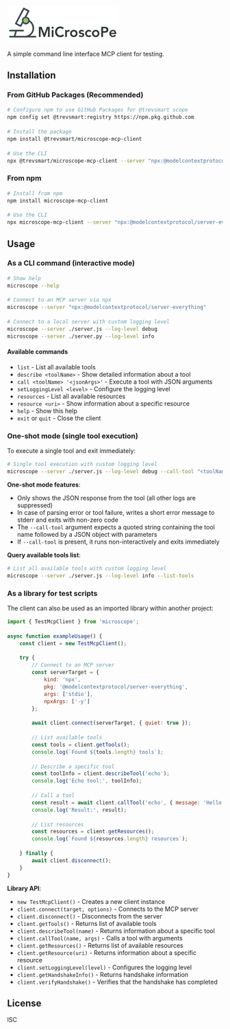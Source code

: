 # <img src="assets/logo.png" alt="MiCroscoPe logo" width="260" style="position: relative; margin-right: 4px; top: 4px;"/>

A simple command line interface MCP client for testing.

## Installation

### From GitHub Packages (Recommended)

```bash
# Configure npm to use GitHub Packages for @trevsmart scope
npm config set @trevsmart:registry https://npm.pkg.github.com

# Install the package
npm install @trevsmart/microscope-mcp-client

# Use the CLI
npx @trevsmart/microscope-mcp-client --server "npx:@modelcontextprotocol/server-everything"
```

### From npm

```bash
# Install from npm
npm install microscope-mcp-client

# Use the CLI
npx microscope-mcp-client --server "npx:@modelcontextprotocol/server-everything"
```

## Usage

### As a CLI command (interactive mode)

```bash
# Show help
microscope --help

# Connect to an MCP server via npx
microscope --server "npx:@modelcontextprotocol/server-everything"

# Connect to a local server with custom logging level
microscope --server ./server.js --log-level debug
microscope --server ./server.py --log-level info
```

#### Available commands
- `list` - List all available tools
- `describe <toolName>` - Show detailed information about a tool
- `call <toolName> '<jsonArgs>'` - Execute a tool with JSON arguments
- `setLoggingLevel <level>` - Configure the logging level
- `resources` - List all available resources
- `resource <uri>` - Show information about a specific resource
- `help` - Show this help
- `exit` or `quit` - Close the client

### One-shot mode (single tool execution)

To execute a single tool and exit immediately:

```bash
# Single tool execution with custom logging level
microscope --server ./server.js --log-level debug --call-tool "<toolName> {\"toolParam1\":\"toolParamValue1\", \"toolParam2\":\"toolParamValue2\"}"
```

**One-shot mode features**:
- Only shows the JSON response from the tool (all other logs are suppressed)
- In case of parsing error or tool failure, writes a short error message to stderr and exits with non-zero code
- The `--call-tool` argument expects a quoted string containing the tool name followed by a JSON object with parameters
- If `--call-tool` is present, it runs non-interactively and exits immediately

**Query available tools list**:
```bash
# List all available tools with custom logging level
microscope --server ./server.js --log-level info --list-tools
```

### As a library for test scripts

The client can also be used as an imported library within another project:

```javascript
import { TestMcpClient } from 'microscope';

async function exampleUsage() {
    const client = new TestMcpClient();

    try {
        // Connect to an MCP server
        const serverTarget = {
            kind: 'npx',
            pkg: '@modelcontextprotocol/server-everything',
            args: ['stdio'],
            npxArgs: ['-y']
        };

        await client.connect(serverTarget, { quiet: true });

        // List available tools
        const tools = client.getTools();
        console.log(`Found ${tools.length} tools`);

        // Describe a specific tool
        const toolInfo = client.describeTool('echo');
        console.log('Echo tool:', toolInfo);

        // Call a tool
        const result = await client.callTool('echo', { message: 'Hello World!' });
        console.log('Result:', result);

        // List resources
        const resources = client.getResources();
        console.log(`Found ${resources.length} resources`);

    } finally {
        await client.disconnect();
    }
}
```

**Library API**:
- `new TestMcpClient()` - Creates a new client instance
- `client.connect(target, options)` - Connects to the MCP server
- `client.disconnect()` - Disconnects from the server
- `client.getTools()` - Returns list of available tools
- `client.describeTool(name)` - Returns information about a specific tool
- `client.callTool(name, args)` - Calls a tool with arguments
- `client.getResources()` - Returns list of available resources
- `client.getResource(uri)` - Returns information about a specific resource
- `client.setLoggingLevel(level)` - Configures the logging level
- `client.getHandshakeInfo()` - Returns handshake information
- `client.verifyHandshake()` - Verifies that the handshake has completed

## License

ISC

